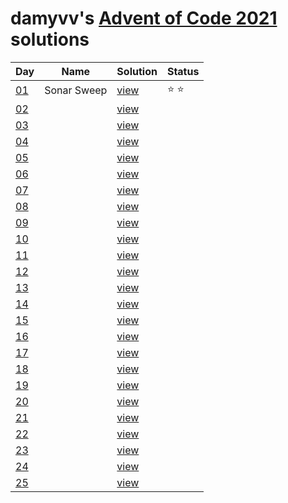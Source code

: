 # damyvv's [Advent of Code 2021](https://adventofcode.com/2021) solutions

|Day|Name|Solution|Status|
|---|---|---|---|
|[01](https://adventofcode.com/2021/day/1)|Sonar Sweep|[view](solutions/day1.rb)|⭐ ⭐|
|[02](https://adventofcode.com/2021/day/2)||[view](solutions/day2.rb)||
|[03](https://adventofcode.com/2021/day/3)||[view](solutions/day3.rb)||
|[04](https://adventofcode.com/2021/day/4)||[view](solutions/day4.rb)||
|[05](https://adventofcode.com/2021/day/5)||[view](solutions/day5.rb)||
|[06](https://adventofcode.com/2021/day/6)||[view](solutions/day6.rb)||
|[07](https://adventofcode.com/2021/day/7)||[view](solutions/day6.rb)||
|[08](https://adventofcode.com/2021/day/8)||[view](solutions/day8.rb)||
|[09](https://adventofcode.com/2021/day/9)||[view](solutions/day9.rb)||
|[10](https://adventofcode.com/2021/day/10)||[view](solutions/day10.rb)||
|[11](https://adventofcode.com/2021/day/11)||[view](solutions/day11.rb)||
|[12](https://adventofcode.com/2021/day/12)||[view](solutions/day12.rb)||
|[13](https://adventofcode.com/2021/day/13)||[view](solutions/day13.rb)||
|[14](https://adventofcode.com/2021/day/14)||[view](solutions/day14.rb)||
|[15](https://adventofcode.com/2021/day/15)||[view](solutions/day15.rb)||
|[16](https://adventofcode.com/2021/day/16)||[view](solutions/day16.rb)||
|[17](https://adventofcode.com/2021/day/17)||[view](solutions/day17.rb)||
|[18](https://adventofcode.com/2021/day/18)||[view](solutions/day18.rb)||
|[19](https://adventofcode.com/2021/day/19)||[view](solutions/day19.rb)||
|[20](https://adventofcode.com/2021/day/20)||[view](solutions/day20.rb)||
|[21](https://adventofcode.com/2021/day/21)||[view](solutions/day21.rb)||
|[22](https://adventofcode.com/2021/day/22)||[view](solutions/day22.rb)||
|[23](https://adventofcode.com/2021/day/23)||[view](solutions/day23.rb)||
|[24](https://adventofcode.com/2021/day/24)||[view](solutions/day24.rb)||
|[25](https://adventofcode.com/2021/day/25)||[view](solutions/day25.rb)||
